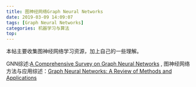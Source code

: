 ```yaml
---
title: 图神经网络Graph Neural Networks
date: 2019-03-09 14:09:07
tags: [Graph Neural Networks]
categories: 机器学习与算法
top:
---
```

本帖主要收集图神经网络学习资源，加上自己的一些理解。


GNN综述:[A Comprehensive Survey on Graph Neural Networks](https://arxiv.org/abs/1901.00596v2) ,
图神经网络方法与应用综述：[Graph Neural Networks: A Review of Methods and Applications](https://arxiv.org/abs/1812.08434v3)
